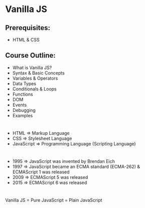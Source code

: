 # Vanilla JS

## Prerequisites:
- HTML & CSS


## Course Outline:

- What is Vanilla JS?
- Syntax & Basic Concepts
- Variables & Operators
- Data Types
- Conditionals & Loops
- Functions
- DOM
- Events
- Debugging
- Examples

#
- HTML => Markup Language
- CSS => Stylesheet Language
- JavaScript => Programming Language (Scripting Language)

#
- 1995 => JavaScript was invented by Brendan Eich
- 1997 => JavaScript became an ECMA standard (ECMA-262) & ECMAScript 1 was released
- 2009 => ECMAScript 5 was released
- 2015 => ECMAScript 6 was released


#
Vanilla JS = Pure JavaScript = Plain JavaScript